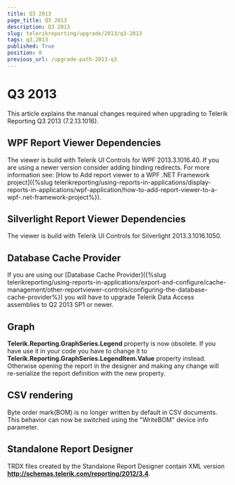 ```yaml
---
title: Q3 2013
page_title: Q3 2013 
description: Q3 2013
slug: telerikreporting/upgrade/2013/q3-2013
tags: q3,2013
published: True
position: 0
previous_url: /upgrade-path-2013-q3
---
```


# Q3 2013

This article explains the manual changes required when upgrading to Telerik Reporting Q3 2013 (7.2.13.1016).

## WPF Report Viewer Dependencies

The viewer is build with Telerik UI Controls for WPF 2013.3.1016.40. If you are using a newer version consider adding binding redirects. For more information see: [How to Add report viewer to a WPF .NET Framework project]({%slug telerikreporting/using-reports-in-applications/display-reports-in-applications/wpf-application/how-to-add-report-viewer-to-a-wpf-.net-framework-project%}).

## Silverlight Report Viewer Dependencies

The viewer is build with Telerik UI Controls for Silverlight 2013.3.1016.1050. 

## Database Cache Provider

If you are using our [Database Cache Provider]({%slug telerikreporting/using-reports-in-applications/export-and-configure/cache-management/other-reportviewer-controls/configuring-the-database-cache-provider%}) you will have to upgrade Telerik Data Access assemblies to Q2 2013 SP1 or newer. 

## Graph

__Telerik.Reporting.GraphSeries.Legend__ property is now obsolete. If you have use it in your code you have to change it to __Telerik.Reporting.GraphSeries.LegendItem.Value__ property instead. Otherwise opening the report in the designer and making any change will re-serialize the report definition with the new property. 

## CSV rendering

Byte order mark(BOM) is no longer written by default in CSV documents. This behavior can now be switched using the "WriteBOM" device info parameter. 

## Standalone Report Designer

TRDX files created by the Standalone Report Designer contain XML version __http://schemas.telerik.com/reporting/2012/3.4__. 
